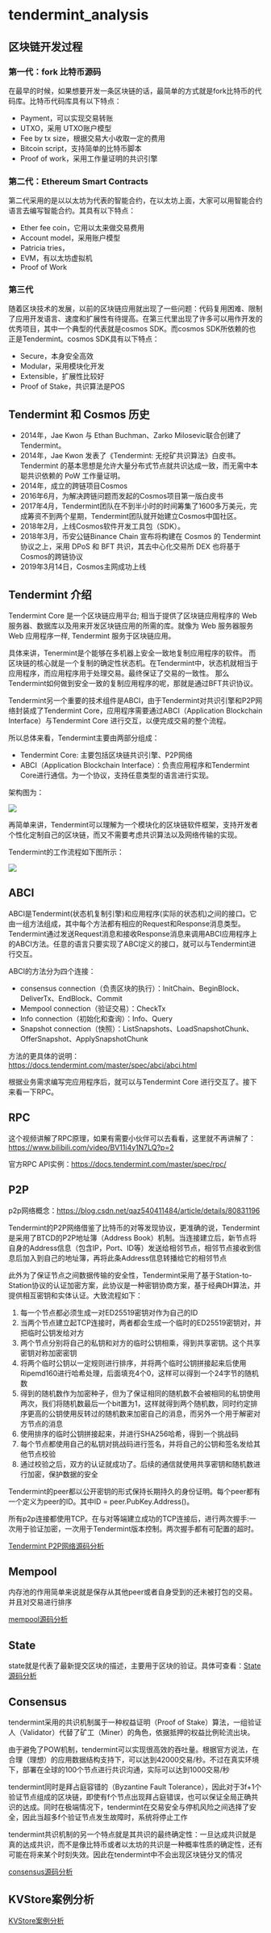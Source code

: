 # tendermint_analysis

## 区块链开发过程

### 第一代：fork 比特币源码

在最早的时候，如果想要开发一条区块链的话，最简单的方式就是fork比特币的代码库。比特币代码库具有以下特点：

- Payment，可以实现交易转账
- UTXO，采用 UTXO账户模型
- Fee by tx size，根据交易大小收取一定的费用
- Bitcoin script，支持简单的比特币脚本
- Proof of work，采用工作量证明的共识引擎

### 第二代：Ethereum Smart Contracts

第二代采用的是以以太坊为代表的智能合约，在以太坊上面，大家可以用智能合约语言去编写智能合约。其具有以下特点：

- Ether fee coin，它用以太来做交易费用
- Account model，采用账户模型
- Patricia tries，
- EVM，有以太坊虚拟机
- Proof of Work

### 第三代

随着区块技术的发展，以前的区块链应用就出现了一些问题：代码复用困难、限制了应用开发语言、速度和扩展性有待提高。在第三代里出现了许多可以用作开发的优秀项目，其中一个典型的代表就是cosmos SDK。而cosmos SDK所依赖的也正是Tendermint。cosmos SDK具有以下特点：

- Secure，本身安全高效
- Modular，采用模块化开发
- Extensible，扩展性比较好
- Proof of Stake，共识算法是POS

## Tendermint 和 Cosmos 历史

- 2014年，Jae Kwon 与 Ethan Buchman、Zarko Milosevic联合创建了Tendermint。
- 2014年，Jae Kwon 发表了《Tendermint: 无挖矿共识算法》白皮书。Tendermint 的基本思想是允许大量分布式节点就共识达成一致，而无需中本聪共识依赖的 PoW 工作量证明。
- 2014年，成立的跨链项目Cosmos
- 2016年6月，为解决跨链问题而发起的Cosmos项目第一版白皮书
- 2017年4月，Tendermint团队在不到半小时的时间筹集了1600多万美元，完成筹资不到两个星期，Tendermint团队就开始建立Cosmos中国社区。
- 2018年2月，上线Cosmos软件开发工具包（SDK）。
- 2018年3月，币安公链Binance Chain 宣布将构建在 Cosmos 的 Tendermint 协议之上，采用 DPoS 和 BFT 共识，其去中心化交易所 DEX 也将基于Cosmos的跨链协议
- 2019年3月14日，Cosmos主网成功上线

## Tendermint 介绍

Tendermint Core 是一个区块链应用平台; 相当于提供了区块链应用程序的 Web 服务器、数据库以及用来开发区块链应用的所需的库。就像为 Web 服务器服务Web 应用程序一样, Tendermint 服务于区块链应用。

具体来讲，Tenermint是个能够在多机器上安全一致地复制应用程序的软件。 而区块链的核心就是一个复制的确定性状态机。在Tendermint中，状态机就相当于应用程序，而应用程序用于处理交易。最终保证了交易的一致性。 那么Tendermint如何做到安全一致的复制应用程序的呢，那就是通过BFT共识协议。

Tendermint另一个重要的技术组件是ABCI，由于Tendermint对共识引擎和P2P网络封装成了Tendermint Core，应用程序需要通过ABCI（Application Blockchain Interface）与Tendermint Core 进行交互，以便完成交易的整个流程。

所以总体来看，Tendermint主要由两部分组成：

- Tendermint Core: 主要包括区块链共识引擎、P2P网络
- ABCI（Application Blockchain Interface）：负责应用程序和Tendermint Core进行通信。为一个协议，支持任意类型的语言进行实现。

架构图为：

![](D:\BlockChain\note\images\Tendermint架构.PNG)

再简单来讲，Tendermint可以理解为一个模块化的区块链软件框架，支持开发者个性化定制自己的区块链，而又不需要考虑共识算法以及网络传输的实现。

Tendermint的工作流程如下图所示：

![](D:\BlockChain\note\images\交易流程.jpg)

## ABCI

ABCI是Tendermint(状态机复制引擎)和应用程序(实际的状态机)之间的接口。它由一组方法组成，其中每个方法都有相应的Request和Response消息类型。Tendermint通过发送Request消息和接收Response消息来调用ABCI应用程序上的ABCI方法。任意的语言只要实现了ABCI定义的接口，就可以与Tendermint进行交互。

ABCI的方法分为四个连接：

- consensus connection（负责区块的执行）：InitChain、BeginBlock、DeliverTx、EndBlock、Commit
- Mempool connection（验证交易）：CheckTx
- Info connection（初始化和查询）：Info、Query
- Snapshot connection（快照）：ListSnapshots、LoadSnapshotChunk、OfferSnapshot、ApplySnapshotChunk

方法的更具体的说明：https://docs.tendermint.com/master/spec/abci/abci.html

根据业务需求编写完应用程序后，就可以与Tendermint Core 进行交互了。接下来看一下RPC。

## RPC

这个视频讲解了RPC原理，如果有需要小伙伴可以去看看，这里就不再讲解了：https://www.bilibili.com/video/BV11i4y1N7LQ?p=2

官方RPC API实例：https://docs.tendermint.com/master/spec/rpc/

## P2P

p2p网络概念：https://blog.csdn.net/qaz540411484/article/details/80831196

Tendermint的P2P网络借鉴了比特币的对等发现协议，更准确的说，Tendermint是采用了BTCD的P2P地址簿（Address Book）机制。当连接建立后，新节点将自身的Address信息（包含IP，Port、ID等）发送给相邻节点，相邻节点接收到信息后加入到自己的地址簿，再将此条Address信息转播给它的相邻节点

此外为了保证节点之间数据传输的安全性，Tendermint采用了基于Station-to-Station协议的认证加密方案，此协议是一种密钥协商方案，基于经典DH算法，并提供相互密钥和实体认证。大致流程如下：　

1. 每一个节点都必须生成一对ED25519密钥对作为自己的ID
2. 当两个节点建立起TCP连接时，两者都会生成一个临时的ED25519密钥对，并把临时公钥发给对方
3. 两个节点分别将自己的私钥和对方的临时公钥相乘，得到共享密钥。这个共享密钥对称加密密钥
4. 将两个临时公钥以一定规则进行排序，并将两个临时公钥拼接起来后使用Ripemd160进行哈希处理，后面填充4个0，这样可以得到一个24字节的随机数
5. 得到的随机数作为加密种子，但为了保证相同的随机数不会被相同的私钥使用两次，我们将随机数最后一个bit置为1，这样就得到两个随机数，同时约定排序更高的公钥使用反转过的随机数来加密自己的消息，而另外一个用于解密对方节点的消息
6. 使用排序的临时公钥拼接起来，并进行SHA256哈希，得到一个挑战码
7. 每个节点都使用自己的私钥对挑战码进行签名，并将自己的公钥和签名发给其他节点校验
8. 通过校验之后，双方的认证就成功了。后续的通信就使用共享密钥和随机数进行加密，保护数据的安全

Tendermint的peer都以公开密钥的形式保持长期持久的身份证明。每个peer都有一个定义为peer的ID。其中ID = peer.PubKey.Address()。

所有p2p连接都使用TCP。在与对等端建立成功的TCP连接后，进行两次握手:一次用于验证加密，一次用于Tendermint版本控制。两次握手都有可配置的超时。



[Tendermint P2P网络源码分析](https://github.com/bigzoro/tendermint_analysis/blob/main/sourceCodeAnalysis/P2P_analysis.md)

## Mempool

内存池的作用简单来说就是保存从其他peer或者自身受到的还未被打包的交易。并且对交易进行排序

[mempool源码分析]()

## State

state就是代表了最新提交区块的描述，主要用于区块的验证。具体可查看：[State源码分析]()

## Consensus

tendermint采用的共识机制属于一种权益证明（Proof of Stake）算法，一组验证人（Validator）代替了矿工（Miner）的角色，依据抵押的权益比例轮流出块。

由于避免了POW机制，tendermint可以实现很高效的吞吐量。根据官方说法，在合理（理想）的应用数据结构支持下，可以达到42000交易/秒。不过在真实环境下，部署在全球的100个节点进行共识沟通，实际可以达到1000交易/秒

tendermint同时是拜占庭容错的（Byzantine Fault Tolerance），因此对于3f+1个验证节点组成的区块链，即使有f个节点出现拜占庭错误，也可以保证全局正确共识的达成。同时在极端情况下，tendermint在交易安全与停机风险之间选择了安全，因此当超多f个验证节点发生故障时，系统将停止工作

tendermint共识机制的另一个特点就是其共识的最终确定性：一旦达成共识就是真的达成共识，而不是像比特币或者以太坊的共识是一种概率性质的确定性，还有可能在将来某个时刻失效。因此在tendermint中不会出现区块链分叉的情况

[consensus源码分析]()

## KVStore案例分析

[KVStore案例分析]()





## 

